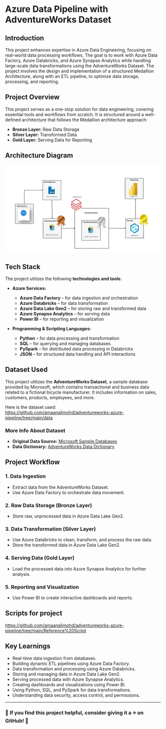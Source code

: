 # Azure Data Pipeline with AdventureWorks Dataset

## Introduction

This project enhances expertise in Azure Data Engineering, focusing on real-world data processing workflows. The goal is to work with Azure Data Factory, Azure Databricks, and Azure Synapse Analytics while handling large-scale data transformations using the AdventureWorks Dataset. The project involves the design and implementation of a structured Medallion Architecture, along with an ETL pipeline, to optimize data storage, processing, and reporting.

## Project Overview
This project serves as a one-stop solution for data engineering, covering essential tools and workflows from scratch. It is structured around a well-defined architecture that follows the Medallion architecture approach:
- **Bronze Layer:** Raw Data Storage
- **Silver Layer:** Transformed Data
- **Gold Layer:** Serving Data for Reporting

## Architecture Diagram
![Project Architecture](architecture_diagram.jpg)

## Tech Stack
The project utilizes the following **technologies and tools**:
- **Azure Services:**
  - **Azure Data Factory** – for data ingestion and orchestration
  - **Azure Databricks** – for data transformation
  - **Azure Data Lake Gen2** – for storing raw and transformed data
  - **Azure Synapse Analytics** – for serving data
  - **Power BI** – for reporting and visualization
  
- **Programming & Scripting Languages:**
  - **Python** – for data processing and transformation
  - **SQL** – for querying and managing databases
  - **PySpark** – for distributed data processing in Databricks
  - **JSON** – for structured data handling and API interactions

## Dataset Used
This project utilizes the **AdventureWorks Dataset**, a sample database provided by Microsoft, which contains transactional and business data related to a fictional bicycle manufacturer. It includes information on sales, customers, products, employees, and more.

Here is the dataset used: https://github.com/amaanalimohd/adventureworks-azure-pipeline/tree/main/data

### **More Info About Dataset**
- **Original Data Source:** [Microsoft Sample Databases](https://docs.microsoft.com/en-us/sql/samples/adventureworks-install-configure?view=sql-server-ver15)
- **Data Dictionary:** [AdventureWorks Data Dictionary](https://dataedo.com/samples/html/AdventureWorks/doc/AdventureWorks_2/home.html)

## Project Workflow
### 1. Data Ingestion
- Extract data from the AdventureWorks Dataset.
- Use Azure Data Factory to orchestrate data movement.

### 2. Raw Data Storage (Bronze Layer)
- Store raw, unprocessed data in Azure Data Lake Gen2.

### 3. Data Transformation (Silver Layer)
- Use Azure Databricks to clean, transform, and process the raw data.
- Store the transformed data in Azure Data Lake Gen2.

### 4. Serving Data (Gold Layer)
- Load the processed data into Azure Synapse Analytics for further analysis.

### 5. Reporting and Visualization
- Use Power BI to create interactive dashboards and reports.
  
## Scripts for project
https://github.com/amaanalimohd/adventureworks-azure-pipeline/tree/main/Reference%20Script

## Key Learnings
- Real-time data ingestion from databases.
- Building dynamic ETL pipelines using Azure Data Factory.
- Data transformation and processing using Azure Databricks.
- Storing and managing data in Azure Data Lake Gen2.
- Serving processed data with Azure Synapse Analytics.
- Creating dashboards and visualizations using Power BI.
- Using Python, SQL, and PySpark for data transformations.
- Understanding data security, access control, and permissions.

---

### 📢 **If you find this project helpful, consider giving it a ⭐ on GitHub!** 🚀
